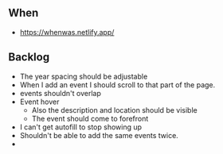 ## When

- https://whenwas.netlify.app/

## Backlog

- The year spacing should be adjustable
- When I add an event I should scroll to that part of the page.
- events shouldn't overlap
- Event hover
  - Also the description and location should be visible
  - The event should come to forefront
- I can't get autofill to stop showing up
- Shouldn't be able to add the same events twice.
-
